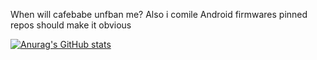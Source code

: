 When will cafebabe unfban me?
Also i comile Android firmwares pinned repos should make it obvious


[![Anurag's GitHub stats](https://github-readme-stats.vercel.app/api?username=newuserbtw)](https://github.com/anuraghazra/github-readme-stats)
